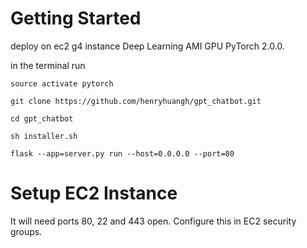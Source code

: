 # Getting Started

deploy on ec2 g4 instance Deep Learning AMI GPU PyTorch 2.0.0.

in the terminal run

`source activate pytorch`

`git clone https://github.com/henryhuangh/gpt_chatbot.git`

`cd gpt_chatbot`

`sh installer.sh`

`flask --app=server.py run --host=0.0.0.0 --port=80`

# Setup EC2 Instance

It will need ports 80, 22 and 443 open. Configure this in EC2 security groups.
